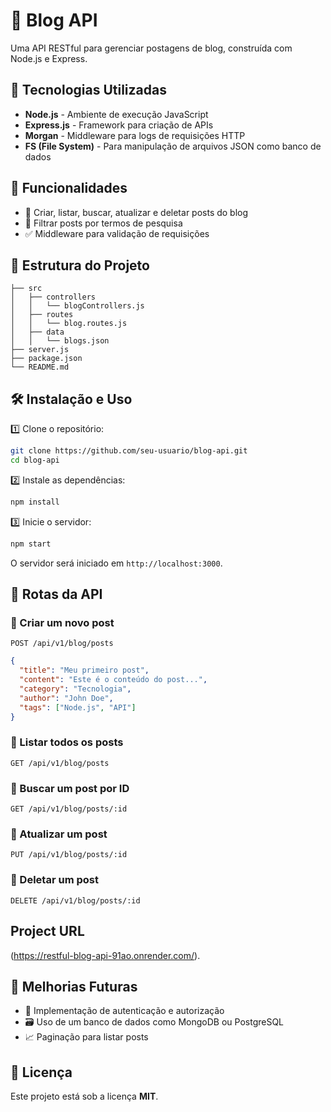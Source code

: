 # 📝 Blog API

Uma API RESTful para gerenciar postagens de blog, construída com Node.js e Express.

## 🚀 Tecnologias Utilizadas

- **Node.js** - Ambiente de execução JavaScript
- **Express.js** - Framework para criação de APIs
- **Morgan** - Middleware para logs de requisições HTTP
- **FS (File System)** - Para manipulação de arquivos JSON como banco de dados

## 📌 Funcionalidades

- 📜 Criar, listar, buscar, atualizar e deletar posts do blog
- 🔎 Filtrar posts por termos de pesquisa
- ✅ Middleware para validação de requisições

## 📂 Estrutura do Projeto
```
├── src
│   ├── controllers
│   │   └── blogControllers.js
│   ├── routes
│   │   └── blog.routes.js
│   ├── data
│   │   └── blogs.json
├── server.js
├── package.json
└── README.md
```

## 🛠️ Instalação e Uso

1️⃣ Clone o repositório:
```bash
git clone https://github.com/seu-usuario/blog-api.git
cd blog-api
```

2️⃣ Instale as dependências:
```bash
npm install
```

3️⃣ Inicie o servidor:
```bash
npm start
```

O servidor será iniciado em `http://localhost:3000`.

## 📌 Rotas da API

### 🔹 Criar um novo post
`POST /api/v1/blog/posts`
```json
{
  "title": "Meu primeiro post",
  "content": "Este é o conteúdo do post...",
  "category": "Tecnologia",
  "author": "John Doe",
  "tags": ["Node.js", "API"]
}
```

### 🔹 Listar todos os posts
`GET /api/v1/blog/posts`

### 🔹 Buscar um post por ID
`GET /api/v1/blog/posts/:id`

### 🔹 Atualizar um post
`PUT /api/v1/blog/posts/:id`

### 🔹 Deletar um post
`DELETE /api/v1/blog/posts/:id`

## Project URL
(https://restful-blog-api-91ao.onrender.com/).

## 🎯 Melhorias Futuras
- 🔐 Implementação de autenticação e autorização
- 🗃️ Uso de um banco de dados como MongoDB ou PostgreSQL
- 📈 Paginação para listar posts

## 📜 Licença
Este projeto está sob a licença **MIT**.

